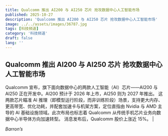 ```yaml
---
title: Qualcomm 推出 AI200 与 AI250 芯片 抢攻数据中心人工智能市场
published: 2025-10-27
description: 'Qualcomm 推出 AI200 与 AI250 芯片 抢攻数据中心人工智能市场'
image: ../../assets/images/36787.jpg
tags: [科技频道]
category: '科技频道'
draft: false
lang: ''
---
```


## Qualcomm 推出 AI200 与 AI250 芯片 抢攻数据中心人工智能市场

Qualcomm 宣布，旗下面向数据中心的两款人工智能（AI）芯片——AI200 与 AI250 正在开发中。AI200 预计于 2026 年上市，AI250 则为 2027 年推出。
这两款芯片瞄准 AI 推理（即模型运行阶段，而非训练阶段）场景，支持更大内存、更高带宽、优化功耗，并配套加速卡与机架方案，定位直指由 Nvidia 与 AMD 主导的 AI 基础设施领域。此次布局也标志着 Qualcomm 从传统手机芯片业务向数据中心半导体方向加速转型。
消息发布后，Qualcomm 股价上涨近 15%。
|

*Barron’s*
